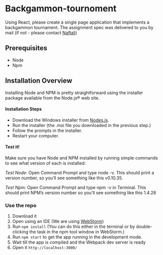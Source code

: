 # Backgammon-tournoment

Using React, please create a single page application that implements a backgammon tournament.
The assignment spec was delivered to you by mail (if not - please contact [Naftali](Naftali.Shcolnik@stratasys.com))

## Prerequisites
- Node
- Npm

## Installation Overview

Installing Node and NPM is pretty straightforward using the installer package available from the Node.js® web site.

#### Installation Steps

 - Download the Windows installer from [Nodes.js](https://nodejs.org/en/).
 - Run the installer (the .msi file you downloaded in the previous step.)
 - Follow the prompts in the installer.
 - Restart your computer.


#### Test it!

Make sure you have Node and NPM installed by running simple commands to see what version of each is installed:

*Test Node:*
Open Command Prompt and type node -v. This should print a version number, so you’ll see something like this v0.10.35.

*Test Npm:*
Open Command Prompt and type npm -v in Terminal. This should print NPM’s version number so you’ll see something like this 1.4.28


### Use the repo
1. Download it
2. Open using an IDE (We are using [WebStorm](https://www.jetbrains.com/webstorm/download/)) 
3. Run `npm install` (You can do this either in the terminal or by double-clicking the task in the npm tool window in WebStorm.)
4. Run `npm start` to get the app running in the development mode.
5. Wait till the app is compiled and the Webpack dev server is ready
6. Open it `http://localhost:3000/`

